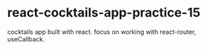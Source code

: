 # react-cocktails-app-practice-15
cocktails app built with react. focus on working with react-router, useCallback.
